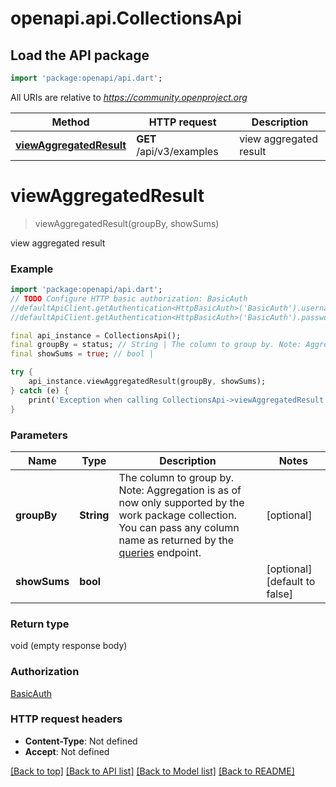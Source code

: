 # openapi.api.CollectionsApi

## Load the API package
```dart
import 'package:openapi/api.dart';
```

All URIs are relative to *https://community.openproject.org*

Method | HTTP request | Description
------------- | ------------- | -------------
[**viewAggregatedResult**](CollectionsApi.md#viewaggregatedresult) | **GET** /api/v3/examples | view aggregated result


# **viewAggregatedResult**
> viewAggregatedResult(groupBy, showSums)

view aggregated result



### Example
```dart
import 'package:openapi/api.dart';
// TODO Configure HTTP basic authorization: BasicAuth
//defaultApiClient.getAuthentication<HttpBasicAuth>('BasicAuth').username = 'YOUR_USERNAME'
//defaultApiClient.getAuthentication<HttpBasicAuth>('BasicAuth').password = 'YOUR_PASSWORD';

final api_instance = CollectionsApi();
final groupBy = status; // String | The column to group by. Note: Aggregation is as of now only supported by the work package collection. You can pass any column name as returned by the [queries](https://www.openproject.org/docs/api/endpoints/queries/) endpoint.
final showSums = true; // bool | 

try {
    api_instance.viewAggregatedResult(groupBy, showSums);
} catch (e) {
    print('Exception when calling CollectionsApi->viewAggregatedResult: $e\n');
}
```

### Parameters

Name | Type | Description  | Notes
------------- | ------------- | ------------- | -------------
 **groupBy** | **String**| The column to group by. Note: Aggregation is as of now only supported by the work package collection. You can pass any column name as returned by the [queries](https://www.openproject.org/docs/api/endpoints/queries/) endpoint. | [optional] 
 **showSums** | **bool**|  | [optional] [default to false]

### Return type

void (empty response body)

### Authorization

[BasicAuth](../README.md#BasicAuth)

### HTTP request headers

 - **Content-Type**: Not defined
 - **Accept**: Not defined

[[Back to top]](#) [[Back to API list]](../README.md#documentation-for-api-endpoints) [[Back to Model list]](../README.md#documentation-for-models) [[Back to README]](../README.md)

